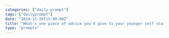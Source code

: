 ```yaml
---
categories: ["daily-prompt"]
tags: ["dailyprompt"]
date: "2024-11-20T15:00:00Z"
title: "What's one piece of advice you'd give to your younger self starting out in programming?"
type: "prompts"
---
```

